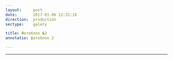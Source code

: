 ```yaml
---
layout:     post
date:       2017-01-06 12:31:18
direction:  production
sectype:    galery

title: Фотоблок №2 
annotatio: фотоблок 2

---
```


<section class="prod_galery">
    <div id="fotoblock-2" class="owl-carousel owl-theme">
        <a href="#galery" class="item"><div class="img_inline" style="background-image: url(../../../../images/prod/2_1.jpg"></div></a>
        <a href="#galery" class="item"><div class="img_inline" style="background-image: url(../../../../images/prod/2_2.jpg"></div></a>
        <a href="#galery" class="item"><div class="img_inline" style="background-image: url(../../../../images/prod/2_3.jpg"></div></a>
        <a href="#galery" class="item"><div class="img_inline" style="background-image: url(../../../../images/prod/2_4.jpg"></div></a>
        <a href="#galery" class="item"><div class="img_inline" style="background-image: url(../../../../images/prod/2_5.jpg"></div></a>
        <a href="#galery" class="item"><div class="img_inline" style="background-image: url(../../../../images/prod/2_6.jpg"></div></a>
    </div>
    <div class="container">
        <hr class="style-prod">
    </div>
</section>